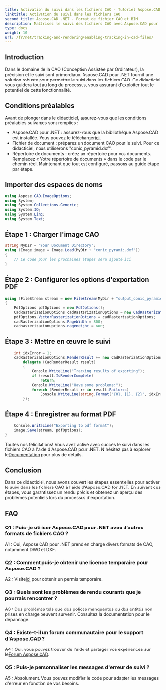 ```yaml
---
title: Activation du suivi dans les fichiers CAO - Tutoriel Aspose.CAD
linktitle: Activation du suivi dans les fichiers CAO
second_title: Aspose.CAD .NET - Format de fichier CAO et BIM
description: Maîtrisez le suivi des fichiers CAO avec Aspose.CAD pour .NET. Suivez notre guide étape par étape pour un rendu précis et un suivi des erreurs. Télécharger maintenant!
type: docs
weight: 10
url: /fr/net/tracking-and-rendering/enabling-tracking-in-cad-files/
---
```

## Introduction

Dans le domaine de la CAO (Conception Assistée par Ordinateur), la précision et le suivi sont primordiaux. Aspose.CAD pour .NET fournit une solution robuste pour permettre le suivi dans les fichiers CAO. Ce didacticiel vous guidera tout au long du processus, vous assurant d'exploiter tout le potentiel de cette fonctionnalité.

## Conditions préalables

Avant de plonger dans le didacticiel, assurez-vous que les conditions préalables suivantes sont remplies :
-  Aspose.CAD pour .NET : assurez-vous que la bibliothèque Aspose.CAD est installée. Vous pouvez le télécharger[ici](https://releases.aspose.com/cad/net/).
- Fichier de document : préparez un document CAO pour le suivi. Pour ce didacticiel, nous utiliserons "conic_pyramid.dxf".
- Répertoire de documents : créez un répertoire pour vos documents. Remplacez « Votre répertoire de documents » dans le code par le chemin réel.
Maintenant que tout est configuré, passons au guide étape par étape.

## Importer des espaces de noms

```csharp
using Aspose.CAD.ImageOptions;
using System;
using System.Collections.Generic;
using System.IO;
using System.Linq;
using System.Text;
```

## Étape 1 : Charger l'image CAO

```csharp
string MyDir = "Your Document Directory";
using (Image image = Image.Load(MyDir + "conic_pyramid.dxf"))
{
    // Le code pour les prochaines étapes sera ajouté ici
}
```

## Étape 2 : Configurer les options d'exportation PDF

```csharp
using (FileStream stream = new FileStream(MyDir + "output_conic_pyramid.pdf", FileMode.Create))
{
    PdfOptions pdfOptions = new PdfOptions();
    CadRasterizationOptions cadRasterizationOptions = new CadRasterizationOptions();
    pdfOptions.VectorRasterizationOptions = cadRasterizationOptions;
    cadRasterizationOptions.PageWidth = 800;
    cadRasterizationOptions.PageHeight = 600;
```

## Étape 3 : Mettre en œuvre le suivi

```csharp
    int idxError = 1;
    cadRasterizationOptions.RenderResult += new CadRasterizationOptions.CadRenderHandler(
        delegate (CadRenderResult result)
        {
            Console.WriteLine("Tracking results of exporting");
            if (result.IsRenderComplete)
                return;
            Console.WriteLine("Have some problems:");
            foreach (RenderResult rr in result.Failures)
                Console.WriteLine(string.Format("{0}. {1}, {2}", idxError++, rr.RenderCode.ToString(), rr.Message));
        });
```

## Étape 4 : Enregistrer au format PDF

```csharp
    Console.WriteLine("Exporting to pdf format");
    image.Save(stream, pdfOptions);
}
```

 Toutes nos félicitations! Vous avez activé avec succès le suivi dans les fichiers CAO à l'aide d'Aspose.CAD pour .NET. N'hésitez pas à explorer le[Documentation](https://reference.aspose.com/cad/net/) pour plus de détails.

## Conclusion

Dans ce didacticiel, nous avons couvert les étapes essentielles pour activer le suivi dans les fichiers CAO à l'aide d'Aspose.CAD for .NET. En suivant ces étapes, vous garantissez un rendu précis et obtenez un aperçu des problèmes potentiels lors du processus d'exportation.

## FAQ

### Q1 : Puis-je utiliser Aspose.CAD pour .NET avec d’autres formats de fichiers CAO ?

A1 : Oui, Aspose.CAD pour .NET prend en charge divers formats de CAO, notamment DWG et DXF.

### Q2 : Comment puis-je obtenir une licence temporaire pour Aspose.CAD ?

 A2 : Visite[ici](https://purchase.aspose.com/temporary-license/) pour obtenir un permis temporaire.

### Q3 : Quels sont les problèmes de rendu courants que je pourrais rencontrer ?

A3 : Des problèmes tels que des polices manquantes ou des entités non prises en charge peuvent survenir. Consultez la documentation pour le dépannage.

### Q4 : Existe-t-il un forum communautaire pour le support d'Aspose.CAD ?

 A4 : Oui, vous pouvez trouver de l'aide et partager vos expériences sur le[Forum Aspose.CAD](https://forum.aspose.com/c/cad/19).

### Q5 : Puis-je personnaliser les messages d'erreur de suivi ?

A5 : Absolument. Vous pouvez modifier le code pour adapter les messages d'erreur en fonction de vos besoins.